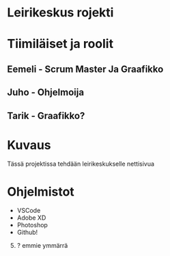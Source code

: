 # Leirikeskus rojekti
# Tiimiläiset ja roolit
## Eemeli  - Scrum Master Ja Graafikko
## Juho    - Ohjelmoija
## Tarik   - Graafikko?

# Kuvaus
Tässä projektissa tehdään leirikeskukselle nettisivua

# Ohjelmistot
- VSCode
- Adobe XD
- Photoshop
- Github!

5. ? emmie ymmärrä
